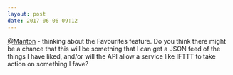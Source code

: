 ```yaml
---
layout: post
date: 2017-06-06 09:12
---
```

[@Manton](http://micro.blog/manton) -  thinking about the Favourites feature. Do you think there might be a chance that this will be something that I can get a JSON feed of the things I have liked, and/or will the API allow a service like IFTTT to take action on something I fave?
